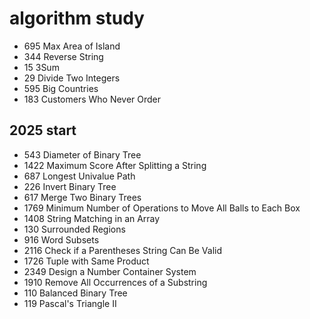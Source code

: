 # algorithm study 
* 695 Max Area of Island
* 344 Reverse String
* 15 3Sum
* 29 Divide Two Integers
* 595 Big Countries
* 183 Customers Who Never Order
 

## 2025 start
* 543 Diameter of Binary Tree
* 1422 Maximum Score After Splitting a String
* 687 Longest Univalue Path
* 226 Invert Binary Tree
* 617 Merge Two Binary Trees
* 1769 Minimum Number of Operations to Move All Balls to Each Box
* 1408 String Matching in an Array
* 130 Surrounded Regions
* 916 Word Subsets
* 2116 Check if a Parentheses String Can Be Valid
* 1726 Tuple with Same Product
* 2349 Design a Number Container System
* 1910 Remove All Occurrences of a Substring
* 110 Balanced Binary Tree
* 119 Pascal's Triangle II
